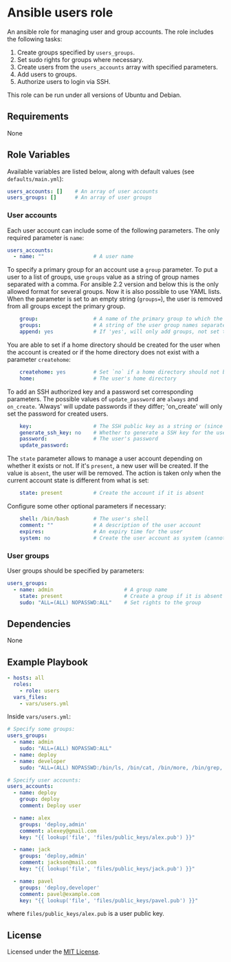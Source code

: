 # Ansible users role

An ansible role for managing user and group accounts. The role includes the following tasks:

1. Create groups specified by `users_groups`.
2. Set sudo rights for groups where necessary.
3. Create users from the `users_accounts` array with specified parameters.
4. Add users to groups.
5. Authorize users to login via SSH.

This role can be run under all versions of Ubuntu and Debian.

## Requirements

None

## Role Variables

Available variables are listed below, along with default values (see `defaults/main.yml`):

```yaml
users_accounts: []    # An array of user accounts
users_groups: []      # An array of user groups
```

### User accounts

Each user account can include some of the following parameters. The only required parameter is `name`:

```yaml
users_accounts:
  - name: ""                # A user name
```

To specify a primary group for an account use a `group` parameter. To put a user to a list of groups, use `groups` value as a string of group names separated with a comma. For ansible 2.2 version and below this is the only allowed format for several groups. Now it is also possible to use YAML lists. When the parameter is set to an empty string (`groups=`), the user is removed from all groups except the primary group.

```yaml
    group:                  # A name of the primary group to which the user belongs
    groups:                 # A string of the user group names separated with a comma
    append: yes             # If 'yes', will only add groups, not set them to just the list in 'groups'
```

You are able to set if a home directory should be created for the user when the account is created or if the home directory does not exist with a parameter `createhome`:

```yaml
    createhome: yes         # Set `no` if a home directory should not be created
    home:                   # The user's home directory
```

To add an SSH authorized key and a password set corresponding parameters. The possible values of `update_password` are `always` and `on_create`. 'Always' will update passwords if they differ; 'on_create' will only set the password for created users.

```yaml
    key:                    # The SSH public key as a string or (since 1.9) url
    generate_ssh_key: no    # Whether to generate a SSH key for the user (will not overwrite an existing SSH key)
    password:               # The user's password
    update_password:
```

The `state` parameter allows to manage a user account depending on whether it exists or not. If it's `present`, a new user will be created. If the value is `absent`, the user will be removed. The action is taken only when the current account state is different from what is set:

```yaml
    state: present          # Create the account if it is absent
```

Configure some other optional parameters if necessary:

```yaml
    shell: /bin/bash        # The user's shell
    comment: ""             # A description of the user account
    expires:                # An expiry time for the user
    system: no              # Create the user account as system (cannot be changed for existing users)
```

### User groups

User groups should be specified by parameters:

```yaml
users_groups:
  - name: admin                       # A group name
    state: present                    # Create a group if it is absent
    sudo: "ALL=(ALL) NOPASSWD:ALL"    # Set rights to the group
```

## Dependencies

None

## Example Playbook

```yaml
- hosts: all
  roles:
    - role: users
  vars_files:
    - vars/users.yml
```

Inside `vars/users.yml`:

```yaml
# Specify some groups:
users_groups:
  - name: admin
    sudo: "ALL=(ALL) NOPASSWD:ALL"
  - name: deploy
  - name: developer
    sudo: "ALL=(ALL) NOPASSWD:/bin/ls, /bin/cat, /bin/more, /bin/grep, /usr/bin/head, /usr/bin/tail, /usr/bin/less"
```

```yaml
# Specify user accounts:
users_accounts:
  - name: deploy
    group: deploy
    comment: Deploy user

  - name: alex
    groups: 'deploy,admin'
    comment: alexey@gmail.com
    key: "{{ lookup('file', 'files/public_keys/alex.pub') }}"

  - name: jack
    groups: 'deploy,admin'
    comment: jackson@mail.com
    key: "{{ lookup('file', 'files/public_keys/jack.pub') }}"

  - name: pavel
    groups: 'deploy,developer'
    comment: pavel@example.com
    key: "{{ lookup('file', 'files/public_keys/pavel.pub') }}"
```

where `files/public_keys/alex.pub` is a user public key.

## License

Licensed under the [MIT License](https://opensource.org/licenses/MIT).
